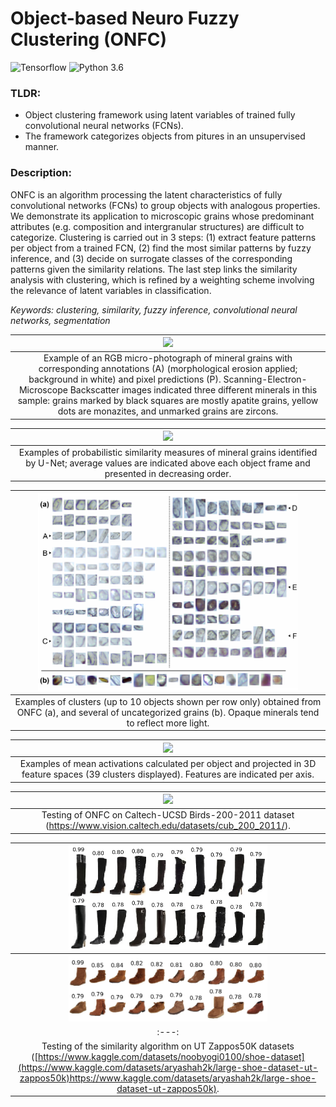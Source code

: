 # Object-based Neuro Fuzzy Clustering (ONFC)
![Tensorflow](https://img.shields.io/badge/Implemented%20in-Tensorflow-green.svg) ![Python 3.6](https://img.shields.io/badge/python-3.6-blue.svg?style=plastic) <br>

### TLDR:
- Object clustering framework using latent variables of trained fully convolutional neural networks (FCNs).
- The framework categorizes objects from pitures in an unsupervised manner.

### Description:
ONFC is an algorithm processing the latent characteristics of fully convolutional networks (FCNs) to group objects with analogous properties. We demonstrate its application to microscopic grains whose predominant attributes (e.g. composition and intergranular structures) are difficult to categorize. Clustering is carried out in 3 steps: (1) extract feature patterns per object from a trained FCN, (2) find the most similar patterns by fuzzy inference, and (3) decide on surrogate classes of the corresponding patterns given the similarity relations. The last step links the similarity analysis with clustering, which is refined by a weighting scheme involving the relevance of latent variables in classification.

*Keywords: clustering, similarity, fuzzy inference, convolutional neural networks, segmentation*

| <img src="https://raw.githubusercontent.com/cjuliani/tf-object-neuro-fuzzy-clustering/main/sample.PNG" width="65%"> |
|:--:|
| Example of an RGB micro-photograph of mineral grains with corresponding annotations (A) (morphological erosion applied; background in white) and pixel predictions (P). Scanning-Electron-Microscope Backscatter images indicated three different minerals in this sample: grains marked by black squares are mostly apatite grains, yellow dots are monazites, and unmarked grains are zircons.

| <img src="https://raw.githubusercontent.com/cjuliani/tf-object-neuro-fuzzy-clustering/main/similarity.PNG" width="85%"> |
|:--:|
| Examples of probabilistic similarity measures of mineral grains identified by U-Net; average values are indicated above each object frame and presented in decreasing order.|

| <img src="https://raw.githubusercontent.com/cjuliani/Object-based-Neuro-Fuzzy-Clustering/main/clusters.PNG" width="85%"> |
|:--:|
| Examples of clusters (up to 10 objects shown per row only) obtained from ONFC (a), and several of uncategorized grains (b). Opaque minerals tend to reflect more light.|

| <img src="https://raw.githubusercontent.com/cjuliani/tf-object-neuro-fuzzy-clustering/main/feature-centroids-plot.png" width="50%"> |
|:--:|
| Examples of mean activations calculated per object and projected in 3D feature spaces (39 clusters displayed). Features are indicated per axis.

| <img src="https://raw.githubusercontent.com/cjuliani/tf-object-neuro-fuzzy-clustering/main/birds.png" width="70%"> |
|:--:|
| Testing of ONFC on Caltech-UCSD Birds-200-2011 dataset (https://www.vision.caltech.edu/datasets/cub_200_2011/).

| <img src="https://raw.githubusercontent.com/cjuliani/Object-based-Neuro-Fuzzy-Clustering/main/boots.png" width="65%"> |
|:--:|
| <img src="https://raw.githubusercontent.com/cjuliani/Object-based-Neuro-Fuzzy-Clustering/main/boots2.png" width="65%"> |
|:---:|
| Testing of the similarity algorithm on UT Zappos50K datasets ([https://www.kaggle.com/datasets/noobyogi0100/shoe-dataset](https://www.kaggle.com/datasets/aryashah2k/large-shoe-dataset-ut-zappos50k)https://www.kaggle.com/datasets/aryashah2k/large-shoe-dataset-ut-zappos50k).|
